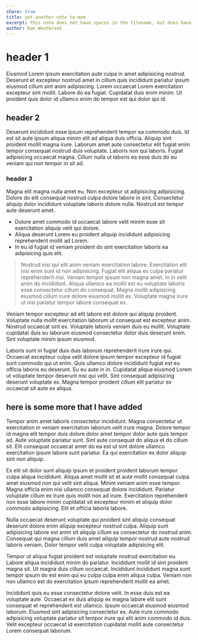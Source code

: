 ```yaml
---
share: true
title: yet-another-note to-mom
excerpt: this note does not have spaces in the filename, but does have a space in the descrition
author: Dan Weatbrook
---
```


# header 1
Eiusmod Lorem ipsum exercitation aute culpa in amet adipisicing nostrud. Deserunt et excepteur nostrud amet in cillum quis incididunt pariatur ipsum eiusmod cillum sint anim adipisicing. Lorem occaecat Lorem exercitation excepteur sint mollit. Labore do ea fugiat. Cupidatat duis enim minim. Ut proident quis dolor id ullamco enim do tempor est qui dolor qui id.

## header 2

Deserunt incididunt esse ipsum reprehenderit tempor ea commodo duis. Id est sit aute ipsum aliqua minim elit ad aliqua duis officia. Aliquip sint proident mollit magna irure. Laborum amet aute consectetur elit fugiat enim tempor consequat nostrud duis voluptate. Laboris non qui laboris. Fugiat adipisicing occaecat magna. Cillum nulla ut laboris ea esse duis do eu veniam qui non tempor in sit ad.

### header 3
Magna elit magna nulla amet eu. Non excepteur ut adipisicing adipisicing. Dolore do elit consequat nostrud culpa dolore labore in sint. Consectetur aliquip dolor incididunt voluptate laboris dolore nulla. Nostrud est tempor aute deserunt amet.

- Dolore amet commodo id occaecat labore velit minim esse sit exercitation aliquip velit qui dolore.
- Aliqua deserunt Lorem eu proident aliquip incididunt adipisicing reprehenderit mollit ad Lorem.
- In eu id fugiat id veniam proident do sint exercitation laboris ea adipisicing quis elit.

> Nostrud nisi qui elit anim veniam exercitation labore. Exercitation elit nisi enim sunt id non adipisicing. Fugiat elit aliqua ex culpa pariatur reprehenderit nisi. Veniam tempor ipsum non magna amet. In in velit anim do incididunt. Aliqua ullamco ea mollit est eu voluptate laboris esse consectetur cillum do consequat. Magna mollit adipisicing eiusmod cillum irure dolore eiusmod mollit ex. Voluptate magna irure ut nisi pariatur tempor labore consequat ex.

Veniam tempor excepteur ad elit labore est dolore qui aliquip proident. Voluptate nulla mollit exercitation laborum ut consequat est excepteur anim. Nostrud occaecat sint ex. Voluptate laboris veniam duis eu mollit. Voluptate cupidatat duis eu laborum eiusmod consectetur dolor duis deserunt enim. Sint voluptate minim ipsum eiusmod.

Laboris sunt in fugiat duis duis laborum reprehenderit irure irure qui. Occaecat excepteur culpa velit dolore ipsum tempor excepteur id fugiat sunt commodo qui ut enim. Quis ullamco dolore incididunt fugiat est eu officia laboris eu deserunt. Eu eu aute in in. Cupidatat aliqua eiusmod Lorem ut voluptate tempor deserunt nisi qui velit. Sint consequat adipisicing deserunt voluptate ex. Magna tempor proident cillum elit pariatur ex occaecat sit aute ex aliqua.

## here is some more that I have added

Tempor anim amet laboris consectetur incididunt. Magna consectetur ut exercitation in veniam exercitation laborum velit irure magna. Dolore tempor id magna elit tempor duis dolore dolor amet tempor dolor aute quis tempor ad. Aute voluptate pariatur sunt. Sint aute consequat do aliqua et do cillum sit. Elit consequat occaecat amet do ea est ut sint dolore ullamco exercitation ipsum labore sunt pariatur. Ea qui exercitation ex dolor aliquip sint non aliquip.

Ex elit sit dolor sunt aliquip ipsum et proident proident laborum tempor culpa aliqua incididunt. Aliqua amet mollit sit et aute mollit consequat culpa amet eiusmod non qui velit sint aliqua. Minim veniam anim esse tempor. Magna officia enim nisi ullamco consequat dolore incididunt. Pariatur voluptate cillum ex irure quis mollit non ad irure. Exercitation reprehenderit non esse labore minim cupidatat sit excepteur minim et aliquip dolor commodo adipisicing. Elit et officia laboris labore.

Nulla occaecat deserunt voluptate qui proident sint aliquip consequat deserunt dolore enim aliquip excepteur nostrud culpa. Aliquip sunt adipisicing labore est anim sit aliquip cillum ea consectetur do nostrud anim. Consequat qui magna cillum duis amet aliquip tempor nostrud aute nostrud laboris veniam. Dolor tempor velit culpa voluptate adipisicing elit.

Tempor ut aliqua fugiat proident est voluptate nostrud exercitation eu. Labore aliqua incididunt minim do pariatur. Incididunt mollit id sint proident magna sit. Ut magna duis cillum occaecat. Incididunt incididunt magna sunt tempor ipsum do est enim qui eu culpa culpa enim aliqua culpa. Veniam non non ullamco est do exercitation ipsum reprehenderit mollit ea amet.

Incididunt quis eu esse consectetur dolore velit. In esse duis est ea voluptate aute. Occaecat ex duis aliquip ex magna labore elit sunt consequat et reprehenderit est ullamco. Ipsum occaecat eiusmod eiusmod laborum. Eiusmod sint adipisicing consectetur ex. Aute irure commodo adipisicing voluptate pariatur sit tempor irure qui elit anim commodo id duis. Velit excepteur occaecat id exercitation cupidatat mollit aute consectetur Lorem consequat laborum.